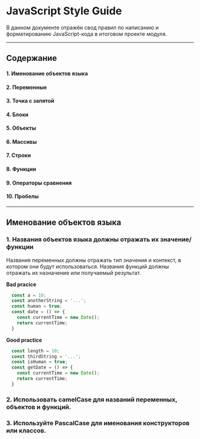 # JavaScript Style Guide

В данном документе отражён свод правил по написанию и форматированию JavaScript-кода в итоговом проекте модуля.

---

## Содержание

#### 1. Именование объектов языка
#### 2. Переменные
#### 3. Точка с запятой
#### 4. Блоки
#### 5. Объекты
#### 6. Массивы
#### 7. Строки
#### 8. Функции
#### 9. Операторы сравнения
#### 10. Пробелы

---

## Именование объектов языка

### 1. Названия объектов языка должны отражать их значение/функции

Названия переменных должны отражать тип значения и контекст, в котором они будут использоваться.
Названия функций должны отражать их назначение или получаемый результат.

**Bad pracice**

``` js
  const a = 10;
  const anotherString = '...';
  const human = true;
  const date = () => {
    const currentTime = new Date();
    return currentTime;
  }
```

**Good practice**

``` js
  const length = 10;
  const thirdString = '...';
  const isHuman = true;
  const getDate = () => {
    const currentTime = new Date();
    return currentTime;
  }
```


### 2. Использовать camelCase для названий переменных, объектов и функций.



### 3. Используйте PascalCase для именования конструкторов или классов.